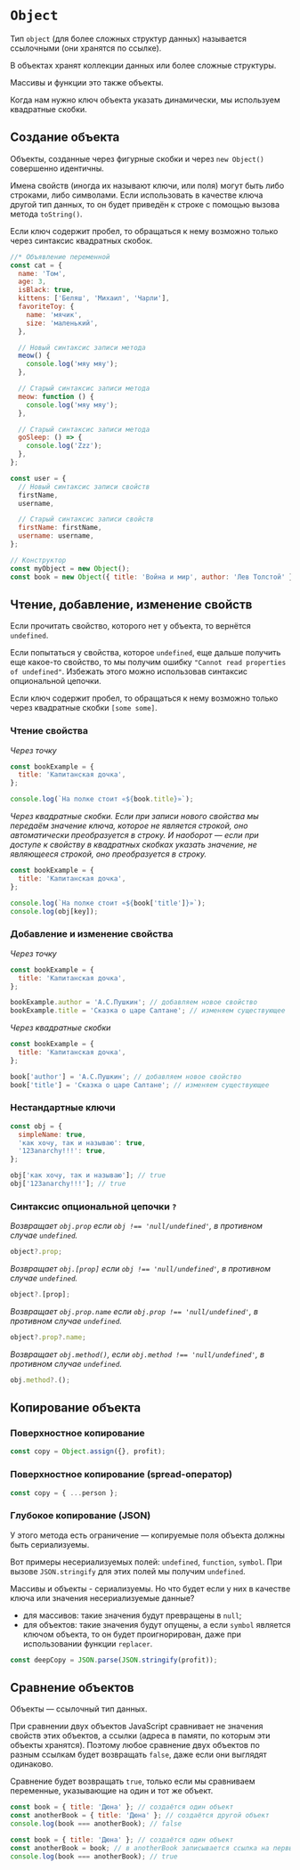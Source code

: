 # `Object`

Тип `object` (для более сложных структур данных) называется ссылочными (они хранятся по ссылке).

В объектах хранят коллекции данных или более сложные структуры.

Массивы и функции это также объекты.

Когда нам нужно ключ объекта указать динамически, мы используем квадратные скобки.

## Создание объекта

Объекты, созданные через фигурные скобки и через `new Object()` совершенно идентичны.

Имена свойств (иногда их называют ключи, или поля) могут быть либо строками, либо символами. Если использовать в качестве ключа другой тип данных, то он будет приведён к строке с помощью вызова метода `toString()`.

Если ключ содержит пробел, то обращаться к нему возможно только через синтаксис квадратных скобок.

```js
//* Объявление переменной
const сat = {
  name: 'Том',
  age: 3,
  isBlack: true,
  kittens: ['Беляш', 'Михаил', 'Чарли'],
  favoriteToy: {
    name: 'мячик',
    size: 'маленький',
  },

  // Новый синтаксис записи метода
  meow() {
    console.log('мяу мяу');
  },

  // Старый синтаксис записи метода
  meow: function () {
    console.log('мяу мяу');
  },

  // Старый синтаксис записи метода
  goSleep: () => {
    console.log('Zzz');
  },
};
```

```js
const user = {
  // Новый синтаксис записи свойств
  firstName,
  username,

  // Старый синтаксис записи свойств
  firstName: firstName,
  username: username,
};
```

```js
// Конструктор
const myObject = new Object();
const book = new Object({ title: 'Война и мир', author: 'Лев Толстой' });
```

## Чтение, добавление, изменение свойств

Если прочитать свойство, которого нет у объекта, то вернётся `undefined`.

Если попытаться у свойства, котороe `undefined`, еще дальше получить еще какое-то свойство, то мы получим ошибку `"Cannot read properties of undefined"`. Избежать этого можно использовав синтаксис опциональной цепочки.

Если ключ содержит пробел, то обращаться к нему возможно только через квадратные скобки `[some some]`.

### Чтение свойства

_Через точку_

```js
const bookExample = {
  title: 'Капитанская дочка',
};

console.log(`На полке стоит «${book.title}»`);
```

_Через квадратные скобки. Если при записи нового свойства мы передаём значение ключа, которое не является строкой, оно автоматически преобразуется в строку. И наоборот — если при доступе к свойству в квадратных скобках указать значение, не являющееся строкой, оно преобразуется в строку._

```js
const bookExample = {
  title: 'Капитанская дочка',
};

console.log(`На полке стоит «${book['title']}»`);
console.log(obj[key]);
```

### Добавление и изменение свойства

_Через точку_

```js
const bookExample = {
  title: 'Капитанская дочка',
};

bookExample.author = 'А.С.Пушкин'; // добавляем новое свойство
bookExample.title = 'Сказка о царе Салтане'; // изменяем существующее
```

_Через квадратные скобки_

```js
const bookExample = {
  title: 'Капитанская дочка',
};

book['author'] = 'А.С.Пушкин'; // добавляем новое свойство
book['title'] = 'Сказка о царе Салтане'; // изменяем существующее
```

### Нестандартные ключи

```js
const obj = {
  simpleName: true,
  'как хочу, так и называю': true,
  '123anarchy!!!': true,
};

obj['как хочу, так и называю']; // true
obj['123anarchy!!!']; // true
```

### Cинтаксис опциональной цепочки `?`

_Возвращает `obj.prop` если `obj !== 'null/undefined'`, в противном случае `undefined`._

```js
object?.prop;
```

_Возвращает `obj.[prop]` если `obj !== 'null/undefined'`, в противном случае `undefined`._

```js
object?.[prop];
```

_Возвращает `obj.prop.name` если `obj.prop !== 'null/undefined'`, в противном случае `undefined`._

```js
object?.prop?.name;
```

_Возвращает `obj.method()`, если `obj.method !== 'null/undefined'`, в противном случае `undefined`._

```js
obj.method?.();
```

## Копирование объекта

### Поверхностное копирование

```js
const copy = Object.assign({}, profit);
```

### Поверхностное копирование (spread-оператор)

```js
const copy = { ...person };
```

### Глубокое копирование (JSON)

У этого метода есть ограничение — копируемые поля объекта должны быть сериализуемы.

Вот примеры несериализуемых полей: `undefined`, `function`, `symbol`. При вызове `JSON.stringify` для этих полей мы получим `undefined`.

Массивы и объекты - сериализуемы. Но что будет если у них в качестве ключа или значения несериализуемые данные?

- для массивов: такие значения будут превращены в `null`;
- для объектов: такие значения будут опущены, а если `symbol` является ключом объекта, то он будет проигнорирован, даже при использовании функции `replacer`.

```js
const deepCopy = JSON.parse(JSON.stringify(profit));
```

## Сравнение объектов

Объекты — ссылочный тип данных.

При сравнении двух объектов JavaScript сравнивает не значения свойств этих объектов, а ссылки (адреса в памяти, по которым эти объекты хранятся). Поэтому любое сравнение двух объектов по разным ссылкам будет возвращать `false`, даже если они выглядят одинаково.

Сравнение будет возвращать `true`, только если мы сравниваем переменные, указывающие на один и тот же объект.

```js
const book = { title: 'Дюна' }; // создаётся один объект
const anotherBook = { title: 'Дюна' }; // создаётся другой объект
console.log(book === anotherBook); // false
```

```js
const book = { title: 'Дюна' }; // создаётся один объект
const anotherBook = book; // в anotherBook записывается ссылка на первый объект
console.log(book === anotherBook); // true
```
